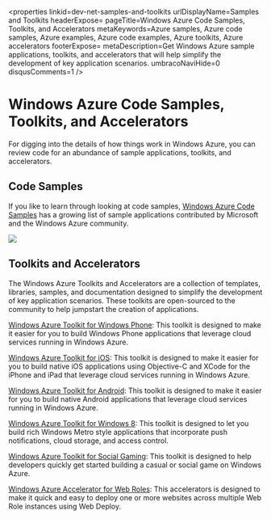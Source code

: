 <properties
linkid=dev-net-samples-and-toolkits
urlDisplayName=Samples and Toolkits
headerExpose=
pageTitle=Windows Azure Code Samples, Toolkits, and Accelerators
metaKeywords=Azure samples, Azure code samples, Azure examples, Azure code examples, Azure toolkits, Azure accelerators
footerExpose=
metaDescription=Get Windows Azure sample applications, toolkits, and accelerators that will help simplify the development of key application scenarios.
umbracoNaviHide=0
disqusComments=1
/>
<h1>Windows Azure Code Samples, Toolkits, and Accelerators</h1>
<p>For digging into the details of how things work in Windows Azure, you can review code for an abundance of sample applications, toolkits, and accelerators.</p>
<h2>Code Samples</h2>
<p>If you like to learn through looking at code samples, <a href="http://code.msdn.microsoft.com/windowsazure/">Windows Azure Code Samples</a> has a growing list of sample applications contributed by Microsoft and the Windows Azure community.</p>
<p><img src="/media/samples-toolkits-1.png"/></p>
<h2>Toolkits and Accelerators</h2>
<p>The Windows Azure Toolkits and Accelerators are a collection of templates, libraries, samples, and documentation designed to simplify the development of key application scenarios. These toolkits are open-sourced to the community to help jumpstart the creation of applications.</p>
<p><a href="http://go.microsoft.com/fwlink/?LinkID=214684&amp;clcid=0x409" target="_blank">Windows Azure Toolkit for Windows Phone</a>: This toolkit is designed to make it easier for you to build Windows Phone applications that leverage cloud services running in Windows Azure.</p>
<p><a href="http://go.microsoft.com/fwlink/?LinkID=234566&amp;clcid=0x409" target="_blank">Windows Azure Toolkit for iOS</a>: This toolkit is designed to make it easier for you to build native iOS applications using Objective-C and XCode for the iPhone and iPad that leverage cloud services running in Windows Azure.</p>
<p><a href="http://go.microsoft.com/fwlink/?LinkID=234567&amp;clcid=0x409" target="_blank">Windows Azure Toolkit for Android</a>: This toolkit is designed to make it easier for you to build native Android applications that leverage cloud services running in Windows Azure.</p>
<p><a href="http://go.microsoft.com/fwlink/?LinkID=236946&amp;clcid=0x409" target="_blank">Windows Azure Toolkit for Windows 8</a>: This toolkit is designed to let you build rich Windows Metro style applications that incorporate push notifications, cloud storage, and access control.</p>
<p><a href="http://go.microsoft.com/fwlink/?LinkID=236947&amp;clcid=0x409" target="_blank">Windows Azure Toolkit for Social Gaming</a>: This toolkit is designed to help developers quickly get started building a casual or social game on Windows Azure.</p>
<p><a href="http://go.microsoft.com/fwlink/?LinkID=236948&amp;clcid=0x409" target="_blank">Windows Azure Accelerator for Web Roles</a><span>: This accelerators is designed to make it quick and easy to deploy one or more websites across multiple Web Role instances using Web Deploy.</span></p>
